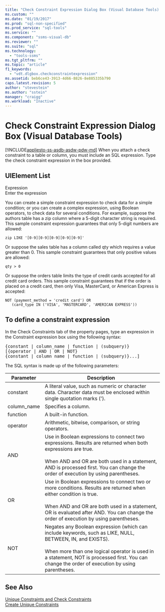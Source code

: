 ```yaml
---
title: "Check Constraint Expression Dialog Box (Visual Database Tools) | Microsoft Docs"
ms.custom: ""
ms.date: "01/19/2017"
ms.prod: "sql-non-specified"
ms.prod_service: "sql-tools"
ms.service: ""
ms.component: "ssms-visual-db"
ms.reviewer: ""
ms.suite: "sql"
ms.technology: 
  - "tools-ssms"
ms.tgt_pltfrm: ""
ms.topic: "article"
f1_keywords: 
  - "vdt.dlgbox.checkconstraintexpression"
ms.assetid: beb6ce43-3913-4d66-8826-8e885335b790
caps.latest.revision: 5
author: "stevestein"
ms.author: "sstein"
manager: "craigg"
ms.workload: "Inactive"
---
```

# Check Constraint Expression Dialog Box (Visual Database Tools)
[!INCLUDE[appliesto-ss-asdb-asdw-pdw-md](../../includes/appliesto-ss-asdb-asdw-pdw-md.md)]
When you attach a check constraint to a table or column, you must include an SQL expression. Type the check constraint expression in the box provided.  
  
## UIElement List  
Expression  
Enter the expression  
  
You can create a simple constraint expression to check data for a simple condition; or you can create a complex expression, using Boolean operators, to check data for several conditions. For example, suppose the authors table has a zip column where a 5-digit character string is required. This sample constraint expression guarantees that only 5-digit numbers are allowed:  
  
```  
zip LIKE '[0-9][0-9][0-9][0-9][0-9]'  
```  
  
Or suppose the sales table has a column called qty which requires a value greater than 0. This sample constraint guarantees that only positive values are allowed:  
  
```  
qty > 0  
```  
  
Or suppose the orders table limits the type of credit cards accepted for all credit card orders. This sample constraint guarantees that if the order is placed on a credit card, then only Visa, MasterCard, or American Express is accepted:  
  
```  
NOT (payment_method = 'credit card') OR  
   (card_type IN ('VISA', 'MASTERCARD', 'AMERICAN EXPRESS'))  
```  
  
## To define a constraint expression  
In the Check Constraints tab of the property pages, type an expression in the Constraint expression box using the following syntax:  
  
<pre>{constant | column_name | function | (subquery)}  
[{operator | AND | OR | NOT}  
{constant | column_name | function | (subquery)}...]</pre>  
  
The SQL syntax is made up of the following parameters:  
  
|Parameter|Description|  
|-------------|---------------|  
|constant|A literal value, such as numeric or character data. Character data must be enclosed within single quotation marks (').|  
|column_name|Specifies a column.|  
|function|A built-in function.|  
|operator|Arithmetic, bitwise, comparison, or string operators.|  
|AND|Use in Boolean expressions to connect two expressions. Results are returned when both expressions are true.<br /><br />When AND and OR are both used in a statement, AND is processed first. You can change the order of execution by using parentheses.|  
|OR|Use in Boolean expressions to connect two or more conditions. Results are returned when either condition is true.<br /><br />When AND and OR are both used in a statement, OR is evaluated after AND. You can change the order of execution by using parentheses.|  
|NOT|Negates any Boolean expression (which can include keywords, such as LIKE, NULL, BETWEEN, IN, and EXISTS).<br /><br />When more than one logical operator is used in a statement, NOT is processed first. You can change the order of execution by using parentheses.|  
  
## See Also  
[Unique Constraints and Check Constraints](http://msdn.microsoft.com/en-us/637098af-2567-48f8-90f4-b41df059833e)  
[Create Unique Constraints](http://msdn.microsoft.com/en-us/a86f9d6f-f242-43be-b65d-b3435b71b62a)  
  
